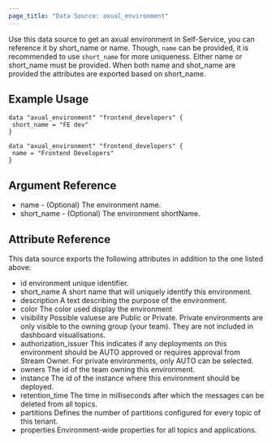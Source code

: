 ```yaml
---
page_title: "Data Source: axual_environment"
---
```

Use this data source to get an axual environment in Self-Service, you can reference it by short_name or name. Though, `name` can be provided, it is recommended to use `short_name` for more uniqueness.
Either name or short_name must be provided. When both name and shot_name are provided the attributes are exported based on short_name.


## Example Usage

```hcl
data "axual_environment" "frontend_developers" {
 short_name = "FE dev"
}
```

```hcl
data "axual_environment" "frontend_developers" {
 name = "Frontend Developers"
}
```

## Argument Reference

- name - (Optional) The environment name.
- short_name - (Optional) The environment shortName.

## Attribute Reference

This data source exports the following attributes in addition to the one listed above:

- id environment unique identifier.
- short_name A short name that will uniquely identify this environment.
- description A text describing the purpose of the environment.
- color The color used display the environment
- visibility Possible valuese are Public or Private. Private environments are only visible to the owning group (your team). They are not included in dashboard visualisations.
- authorization_issuer This indicates if any deployments on this environment should be AUTO approved or requires approval from Stream Owner. For private environments, only AUTO can be selected.
- owners The id of the team owning this environment.
- instance The id of the instance where this environment should be deployed.
- retention_time The time in milliseconds after which the messages can be deleted from all topics.
- partitions Defines the number of partitions configured for every topic of this tenant.
- properties Environment-wide properties for all topics and applications.